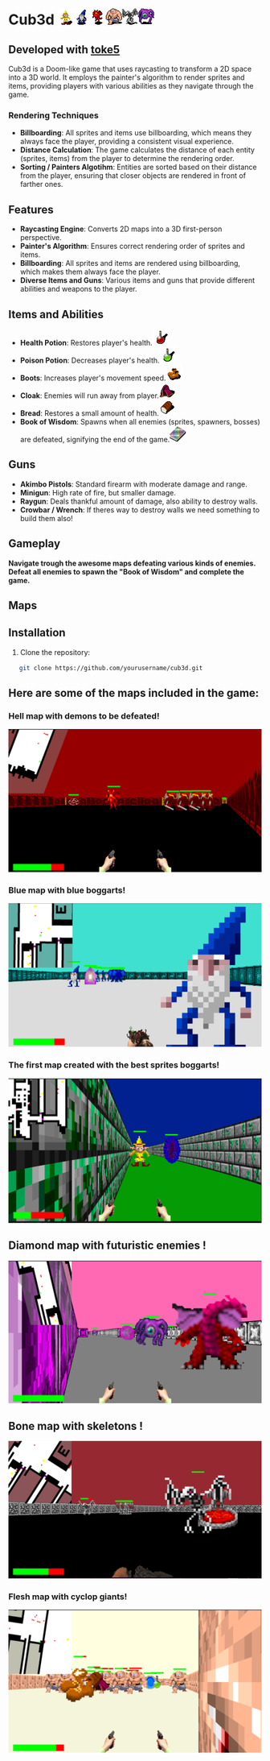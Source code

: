 # Cub3d ![boggart](./assets/images/boggart.png)![gnome](./assets/images/gnome.png)![imp](./assets/images/imp.png)![giant](./assets/images/giant.png)![bone](./assets/images/bone_sprite.png)![bone](./assets/images/diamond_sprite.png)

## Developed with [toke5](https://github.com/toke5) 

Cub3d is a Doom-like game that uses raycasting to transform a 2D space into a 3D world. It employs the painter's algorithm to render sprites and items, providing players with various abilities as they navigate through the game.

### Rendering Techniques

- **Billboarding**: All sprites and items use billboarding, which means they always face the player, providing a consistent visual experience.
- **Distance Calculation**: The game calculates the distance of each entity (sprites, items) from the player to determine the rendering order.
- **Sorting / Painters Algotihm**: Entities are sorted based on their distance from the player, ensuring that closer objects are rendered in front of farther ones.

## Features

- **Raycasting Engine**: Converts 2D maps into a 3D first-person perspective.
- **Painter's Algorithm**: Ensures correct rendering order of sprites and items.
- **Billboarding**: All sprites and items are rendered using billboarding, which makes them always face the player.
- **Diverse Items and Guns**: Various items and guns that provide different abilities and weapons to the player.

## Items and Abilities

- **Health Potion**: Restores player's health.![bone](./assets/images/health.png)
- **Poison Potion**: Decreases player's health.![bone](./assets/images/poison.png)
- **Boots**: Increases player's movement speed.![bone](./assets/images/boots.png)
- **Cloak**: Enemies will run away from player.![bone](./assets/images/cloak.png)
- **Bread**: Restores a small amount of health.![bone](./assets/images/bread.png)
- **Book of Wisdom**: Spawns when all enemies (sprites, spawners, bosses) are defeated, signifying the end of the game.![bone](./assets/images/book.png)

## Guns

- **Akimbo Pistols**: Standard firearm with moderate damage and range.
- **Minigun**: High rate of fire, but smaller damage.
- **Raygun**: Deals thankful amount of damage, also ability to destroy walls.
- **Crowbar / Wrench**: If theres way to destroy walls we need something to build them also!


## Gameplay

 **Navigate trough the awesome maps defeating various kinds of enemies. Defeat all enemies to spawn the "Book of Wisdom" and complete the game.**

## Maps

## Installation

1. Clone the repository:
 ```bash
    git clone https://github.com/yourusername/cub3d.git
```

## Here are some of the maps included in the game:

### Hell map with demons to be defeated!
![Map 1](./assets/images/hell_map.png)

### Blue map with blue boggarts!
![Map 2](./assets/images/blue_map.png)

### The first map created with the best sprites boggarts!
![Map 3](./assets/images/boggart_map.png)

## Diamond map with futuristic enemies !
![Map 3](./assets/images/diamond_map.png)

## Bone map with skeletons !
![Map 3](./assets/images/bone_map.png)

### Flesh map with cyclop giants!
![Map 3](./assets/images/flesh_map.png)

